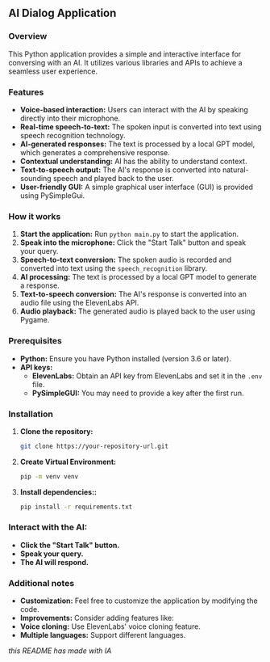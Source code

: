 
## **AI Dialog Application**

### **Overview**
This Python application provides a simple and interactive interface for conversing with an AI. It utilizes various libraries and APIs to achieve a seamless user experience.

### **Features**
* **Voice-based interaction:** Users can interact with the AI by speaking directly into their microphone.
* **Real-time speech-to-text:** The spoken input is converted into text using speech recognition technology.
* **AI-generated responses:** The text is processed by a local GPT model, which generates a comprehensive response.
* **Contextual understanding:** AI has the ability to understand context.
* **Text-to-speech output:** The AI's response is converted into natural-sounding speech and played back to the user.
* **User-friendly GUI:** A simple graphical user interface (GUI) is provided using PySimpleGui.

### **How it works**
1. **Start the application:** Run `python main.py` to start the application.
2. **Speak into the microphone:** Click the "Start Talk" button and speak your query.
3. **Speech-to-text conversion:** The spoken audio is recorded and converted into text using the `speech_recognition` library.
4. **AI processing:** The text is processed by a local GPT model to generate a response.
5. **Text-to-speech conversion:** The AI's response is converted into an audio file using the ElevenLabs API.
6. **Audio playback:** The generated audio is played back to the user using Pygame.

### **Prerequisites**
* **Python:** Ensure you have Python installed (version 3.6 or later).
* **API keys:**
    * **ElevenLabs:** Obtain an API key from ElevenLabs and set it in the `.env` file.
    * **PySimpleGUI:** You may need to provide a key after the first run.

### **Installation**
1. **Clone the repository:**
   ```bash
   git clone https://your-repository-url.git
   ```
2. **Create Virtual Environment:**
   ```bash
   pip -m venv venv
   ```
2. **Install dependencies::**
   ```bash
   pip install -r requirements.txt
   ```
   
### **Interact with the AI:**
* **Click the "Start Talk" button.**
* **Speak your query.**
* **The AI will respond.**

### **Additional notes**
* **Customization:** Feel free to customize the application by modifying the code.
* **Improvements:** Consider adding features like:
* **Voice cloning:** Use ElevenLabs' voice cloning feature.
* **Multiple languages:** Support different languages.


*this README has made with IA*
